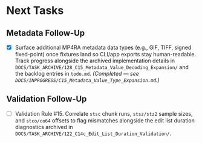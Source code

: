 # Next Tasks

## Metadata Follow-Up

- [x] Surface additional MP4RA metadata data types (e.g., GIF, TIFF, signed fixed-point) once fixtures land so CLI/app exports stay human-readable. Track progress alongside the archived implementation details in `DOCS/TASK_ARCHIVE/128_C15_Metadata_Value_Decoding_Expansion/` and the backlog entries in `todo.md`. _(Completed — see `DOCS/INPROGRESS/C15_Metadata_Value_Type_Expansion.md`.)_

## Validation Follow-Up

- [ ] Validation Rule #15. Correlate `stsc` chunk runs, `stsz/stz2` sample sizes, and `stco/co64` offsets to flag mismatches alongside the edit list duration diagnostics archived in `DOCS/TASK_ARCHIVE/122_C14c_Edit_List_Duration_Validation/`.
